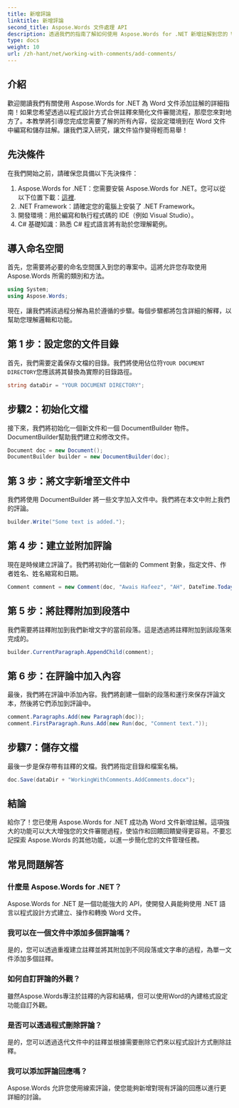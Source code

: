 ```yaml
---
title: 新增評論
linktitle: 新增評論
second_title: Aspose.Words 文件處理 API
description: 透過我們的指南了解如何使用 Aspose.Words for .NET 新增註解到您的 Word 文件。輕鬆增強您的文件協作流程。
type: docs
weight: 10
url: /zh-hant/net/working-with-comments/add-comments/
---
```

## 介紹

歡迎閱讀我們有關使用 Aspose.Words for .NET 為 Word 文件添加註解的詳細指南！如果您希望透過以程式設計方式合併註釋來簡化文件審閱流程，那麼您來對地方了。本教學將引導您完成您需要了解的所有內容，從設定環境到在 Word 文件中編寫和儲存註解。讓我們深入研究，讓文件協作變得輕而易舉！

## 先決條件

在我們開始之前，請確保您具備以下先決條件：

1. Aspose.Words for .NET：您需要安裝 Aspose.Words for .NET。您可以從以下位置下載：[這裡](https://releases.aspose.com/words/net/).
2. .NET Framework：請確定您的電腦上安裝了 .NET Framework。
3. 開發環境：用於編寫和執行程式碼的 IDE（例如 Visual Studio）。
4. C# 基礎知識：熟悉 C# 程式語言將有助於您理解範例。

## 導入命名空間

首先，您需要將必要的命名空間匯入到您的專案中。這將允許您存取使用 Aspose.Words 所需的類別和方法。

```csharp
using System;
using Aspose.Words;
```

現在，讓我們將該過程分解為易於遵循的步驟。每個步驟都將包含詳細的解釋，以幫助您理解邏輯和功能。

## 第 1 步：設定您的文件目錄

首先，我們需要定義保存文檔的目錄。我們將使用佔位符`YOUR DOCUMENT DIRECTORY`您應該將其替換為實際的目錄路徑。

```csharp
string dataDir = "YOUR DOCUMENT DIRECTORY";
```

## 步驟2：初始化文檔

接下來，我們將初始化一個新文件和一個 DocumentBuilder 物件。 DocumentBuilder幫助我們建立和修改文件。

```csharp
Document doc = new Document();
DocumentBuilder builder = new DocumentBuilder(doc);
```

## 第 3 步：將文字新增至文件中

我們將使用 DocumentBuilder 將一些文字加入文件中。我們將在本文中附上我們的評論。

```csharp
builder.Write("Some text is added.");
```

## 第 4 步：建立並附加評論

現在是時候建立評論了。我們將初始化一個新的 Comment 對象，指定文件、作者姓名、姓名縮寫和日期。

```csharp
Comment comment = new Comment(doc, "Awais Hafeez", "AH", DateTime.Today);
```

## 第 5 步：將註釋附加到段落中

我們需要將註釋附加到我們新增文字的當前段落。這是透過將註釋附加到該段落來完成的。

```csharp
builder.CurrentParagraph.AppendChild(comment);
```

## 第 6 步：在評論中加入內容

最後，我們將在評論中添加內容。我們將創建一個新的段落和運行來保存評論文本，然後將它們添加到評論中。

```csharp
comment.Paragraphs.Add(new Paragraph(doc));
comment.FirstParagraph.Runs.Add(new Run(doc, "Comment text."));
```

## 步驟7：儲存文檔

最後一步是保存帶有註釋的文檔。我們將指定目錄和檔案名稱。

```csharp
doc.Save(dataDir + "WorkingWithComments.AddComments.docx");
```

## 結論

給你了！您已使用 Aspose.Words for .NET 成功為 Word 文件新增註解。這項強大的功能可以大大增強您的文件審閱過程，使協作和回饋回饋變得更容易。不要忘記探索 Aspose.Words 的其他功能，以進一步簡化您的文件管理任務。

## 常見問題解答

### 什麼是 Aspose.Words for .NET？

Aspose.Words for .NET 是一個功能強大的 API，使開發人員能夠使用 .NET 語言以程式設計方式建立、操作和轉換 Word 文件。

### 我可以在一個文件中添加多個評論嗎？

是的，您可以透過重複建立註釋並將其附加到不同段落或文字串的過程，為單一文件添加多個註釋。

### 如何自訂評論的外觀？

雖然Aspose.Words專注於註釋的內容和結構，但可以使用Word的內建格式設定功能自訂外觀。

### 是否可以透過程式刪除評論？

是的，您可以透過迭代文件中的註釋並根據需要刪除它們來以程式設計方式刪除註釋。

### 我可以添加評論回應嗎？

Aspose.Words 允許您使用線索評論，使您能夠新增對現有評論的回應以進行更詳細的討論。